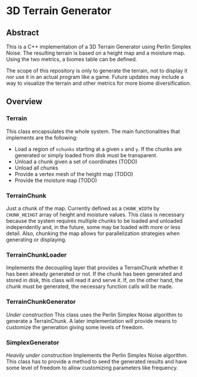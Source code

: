 # 3D Terrain Generator

## Abstract
This is a C++ implementation of a 3D Terrain Generator using Perlin Simplex
Noise. The resulting terrain is based on a height map and a moisture map. Using 
the two metrics, a biomes table can be defined.

The scope of this repository is only to generate the terrain, not to display it 
nor use it in an actual program like a game. Future updates may include a way to
visualize the terrain and other metrics for more biome diversification.

## Overview

### Terrain
This class encapsulates the whole system. The main functionalities that 
implements are the following:
  - Load a region of `nchunks` starting at a given `x` and `y`. If the chunks 
  are generated or simply loaded from disk must be transparent.
  - Unload a chunk given a set of coordinates (TODO)
  - Unload all chunks
  - Provide a vertex mesh of the height map (TODO)
  - Provide the moisture map (TODO)

### TerrainChunk
Just a chunk of the map. Currently defined as a `CHUNK_WIDTH` by `CHUNK_HEIHGT`
array of height and moisture values. This class is necessary because the system 
requires multiple chunks to be loaded and unloaded independently and, in the 
future, some may be loaded with more or less detail. Also, chunking the map 
allows for parallelization strategies when generating or displaying.

### TerrainChunkLoader
Implements the decoupling layer that provides a TerrainChunk whether it has 
been already generated or not. If the chunk has been generated and stored in 
disk, this class will read it and serve it. If, on the other hand, the chunk 
must be generated, the necessary function calls will be made.

### TerrainChunkGenerator
*Under construction*
This class uses the Perlin Simplex Noise algorithm to generate a TerrainChunk.
A later implementation will provide means to customize the generation giving 
some levels of freedom.

### SimplexGenerator
*Heavily under construction*
Implements the Perlin Simplex Noise algorithm. This class has to provide a 
method to seed the generated results and have some level of freedom to allow 
customizing parameters like frequency.